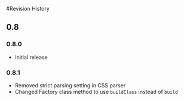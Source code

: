 #Revision History

## 0.8

### 0.8.0

- Initial release

### 0.8.1

- Removed strict parsing setting in CSS parser
- Changed Factory class method to use `buildClass` instead of `build`
